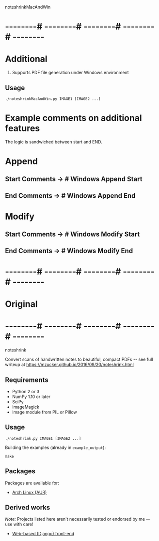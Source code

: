 noteshrinkMacAndWin
# --------# --------# --------# --------# --------
# Additional
1. Supports PDF file generation under Windows environment
## Usage
```
./noteshrinkMacAndWin.py IMAGE1 [IMAGE2 ...]
```
# Example comments on additional features
  The logic is sandwiched between start and END.
# Append
## Start Comments → # Windows Append Start
## End Comments   → # Windows Append End

# Modify
## Start Comments → # Windows Modify Start
## End Comments   → # Windows Modify End

# --------# --------# --------# --------# --------
# Original
# --------# --------# --------# --------# --------
noteshrink

Convert scans of handwritten notes to beautiful, compact PDFs -- see full writeup at <https://mzucker.github.io/2016/09/20/noteshrink.html>

## Requirements

 - Python 2 or 3
 - NumPy 1.10 or later
 - SciPy
 - ImageMagick
 - Image module from PIL or Pillow

## Usage

```
./noteshrink.py IMAGE1 [IMAGE2 ...]
```

Building the examples (already in `example_output`):

```
make
```

## Packages
Packages are available for:
 - [Arch Linux (AUR)](https://aur.archlinux.org/packages/noteshrink/)
 
## Derived works

*Note:* Projects listed here aren't necessarily tested or endorsed by me -- use with care!

  - [Web-based (Django) front-end](https://github.com/delneg/noteshrinker-django)
